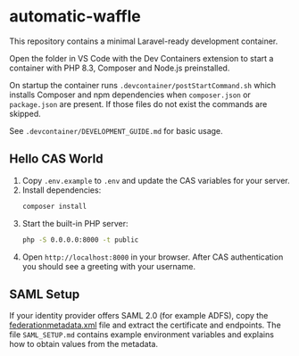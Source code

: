 # automatic-waffle

This repository contains a minimal Laravel-ready development container.

Open the folder in VS Code with the Dev Containers extension to start
a container with PHP 8.3, Composer and Node.js preinstalled.

On startup the container runs `.devcontainer/postStartCommand.sh` which installs
Composer and npm dependencies when `composer.json` or `package.json` are
present. If those files do not exist the commands are skipped.

See `.devcontainer/DEVELOPMENT_GUIDE.md` for basic usage.

## Hello CAS World

1. Copy `.env.example` to `.env` and update the CAS variables for your server.
2. Install dependencies:
   ```bash
   composer install
   ```
3. Start the built-in PHP server:
   ```bash
   php -S 0.0.0.0:8000 -t public
   ```
4. Open `http://localhost:8000` in your browser. After CAS authentication you
   should see a greeting with your username.

## SAML Setup

If your identity provider offers SAML 2.0 (for example ADFS), copy the
[federationmetadata.xml](https://sts.ait.dtu.dk/federationmetadata/2007-06/federationmetadata.xml)
file and extract the certificate and endpoints. The file `SAML_SETUP.md`
contains example environment variables and explains how to obtain values from
the metadata.
